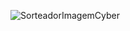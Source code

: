 ![SorteadorImagemCyber](https://github.com/JenniferProvinciato/sorteador/assets/94616686/27134b19-8cb7-4738-ad03-23fbb5de50cd)
